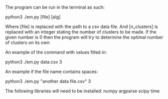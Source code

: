 The program can be run in the terminal as such:

python3 ./em.py [file] [alg]

Where [file] is replaced with the path to a csv data file.
And [n_clusters] is replaced with an integer stating the number 
of clusters to be made. If the given number is 0 then the program 
will try to determine the optimal number of clusters on its own


An example of the command with values filled in:

python3 ./em.py data.csv 3

An example if the file name contains spaces:

python3 ./em.py "another data file.csv" 3

The following libraries will need to be installed:
numpy
argparse
scipy
time